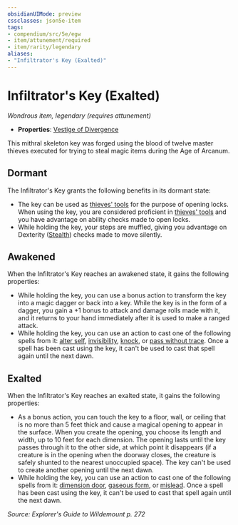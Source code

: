 ```yaml
---
obsidianUIMode: preview
cssclasses: json5e-item
tags:
- compendium/src/5e/egw
- item/attunement/required
- item/rarity/legendary
aliases: 
- "Infiltrator's Key (Exalted)"
---
```

# Infiltrator's Key (Exalted)
*Wondrous item, legendary (requires attunement)*  

- **Properties**: [Vestige of Divergence](2-Mechanics/CLI/rules/item-properties.md#Vestige%20of%20Divergence)

This mithral skeleton key was forged using the blood of twelve master thieves executed for trying to steal magic items during the Age of Arcanum.

## Dormant

The Infiltrator's Key grants the following benefits in its dormant state:

- The key can be used as [thieves' tools](2-Mechanics/CLI/items/thieves-tools.md) for the purpose of opening locks. When using the key, you are considered proficient in [thieves' tools](2-Mechanics/CLI/items/thieves-tools.md) and you have advantage on ability checks made to open locks.  
- While holding the key, your steps are muffled, giving you advantage on Dexterity ([Stealth](2-Mechanics/CLI/rules/skills.md#Stealth)) checks made to move silently.  

## Awakened

When the Infiltrator's Key reaches an awakened state, it gains the following properties:

- While holding the key, you can use a bonus action to transform the key into a magic dagger or back into a key. While the key is in the form of a dagger, you gain a +1 bonus to attack and damage rolls made with it, and it returns to your hand immediately after it is used to make a ranged attack.  
- While holding the key, you can use an action to cast one of the following spells from it: [alter self](2-Mechanics/CLI/spells/alter-self.md), [invisibility](2-Mechanics/CLI/spells/invisibility.md), [knock](2-Mechanics/CLI/spells/knock.md), or [pass without trace](2-Mechanics/CLI/spells/pass-without-trace.md). Once a spell has been cast using the key, it can't be used to cast that spell again until the next dawn.  

## Exalted

When the Infiltrator's Key reaches an exalted state, it gains the following properties:

- As a bonus action, you can touch the key to a floor, wall, or ceiling that is no more than 5 feet thick and cause a magical opening to appear in the surface. When you create the opening, you choose its length and width, up to 10 feet for each dimension. The opening lasts until the key passes through it to the other side, at which point it disappears (if a creature is in the opening when the doorway closes, the creature is safely shunted to the nearest unoccupied space). The key can't be used to create another opening until the next dawn.  
- While holding the key, you can use an action to cast one of the following spells from it: [dimension door](2-Mechanics/CLI/spells/dimension-door.md), [gaseous form](2-Mechanics/CLI/spells/gaseous-form.md), or [mislead](2-Mechanics/CLI/spells/mislead.md). Once a spell has been cast using the key, it can't be used to cast that spell again until the next dawn.  

*Source: Explorer's Guide to Wildemount p. 272*